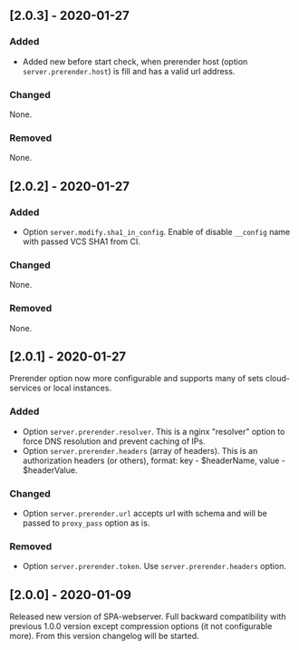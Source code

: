 ## [2.0.3] - 2020-01-27

### Added

- Added new before start check, when prerender host (option `server.prerender.host`) is fill and has a valid url address.

### Changed

None.

### Removed

None.

## [2.0.2] - 2020-01-27

### Added

- Option `server.modify.sha1_in_config`. Enable of disable `__config` name with passed VCS SHA1 from CI.

### Changed

None.

### Removed

None.

## [2.0.1] - 2020-01-27

Prerender option now more configurable and supports many of sets
cloud-services or local instances.

### Added

- Option `server.prerender.resolver`. This is a nginx "resolver" option to force DNS resolution and prevent caching of IPs.
- Option `server.prerender.headers` (array of headers). This is an authorization headers (or others), format: key - $headerName, value - $headerValue.

### Changed

- Option `server.prerender.url` accepts url with schema and will be passed to `proxy_pass` option as is.

### Removed

- Option `server.prerender.token`. Use `server.prerender.headers` option.


## [2.0.0] - 2020-01-09

Released new version of SPA-webserver.
Full backward compatibility with previous 1.0.0 version except
compression options (it not configurable more). From this version
changelog will be started.

